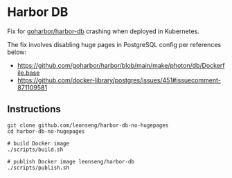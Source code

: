 # Harbor DB

Fix for [goharbor/harbor-db](https://registry.hub.docker.com/r/goharbor/harbor-db) crashing when deployed in Kubernetes.

The fix involves disabling huge pages in PostgreSQL config per references below:

- https://github.com/goharbor/harbor/blob/main/make/photon/db/Dockerfile.base
- https://github.com/docker-library/postgres/issues/451#issuecomment-871109581

## Instructions
```
git clone github.com/leonseng/harbor-db-no-hugepages
cd harbor-db-no-hugepages

# build Docker image
./scripts/build.sh

# publish Docker image leonseng/harbor-db
./scripts/publish.sh
```

   
